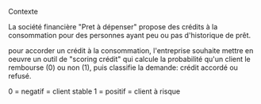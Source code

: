 Contexte

 La société financière "Pret à dépenser" propose des crédits à la 
consommation pour des personnes ayant peu ou pas d'historique de prêt.

 pour accorder un crédit à la consommation, l'entreprise souhaite mettre en 
oeuvre un outil de "scoring crédit" qui calcule la probabilité qu'un client le 
rembourse (0) ou non (1), puis classifie la demande: crédit accordé ou 
refusé.


 0 = negatif = client stable
 1 = positif = client à risque
